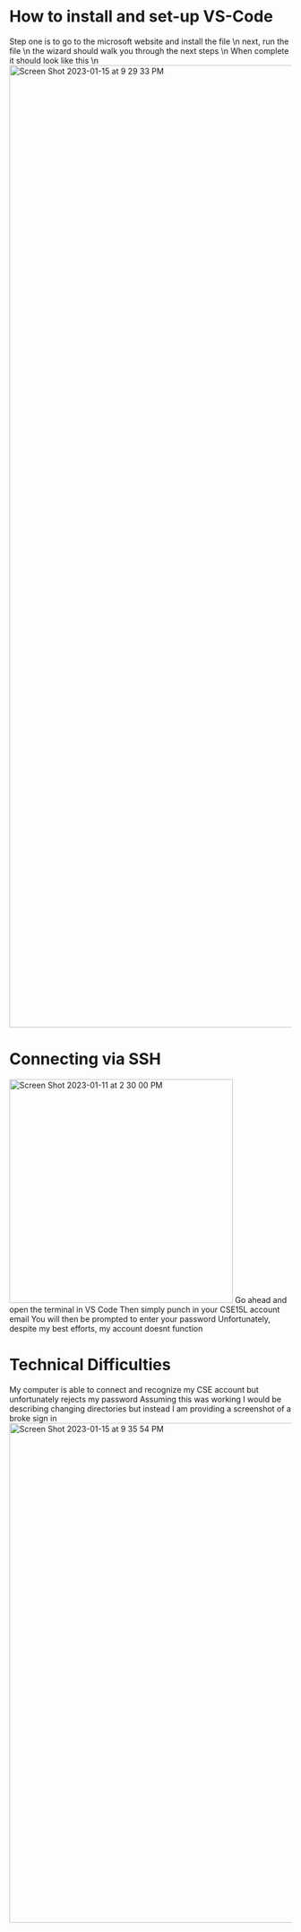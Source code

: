 # How to install and set-up VS-Code
Step one is to go to the microsoft website and install the file \n
next, run the file \n
the wizard should walk you through the next steps \n
When complete it should look like this \n
<img width="1716" alt="Screen Shot 2023-01-15 at 9 29 33 PM" src="https://user-images.githubusercontent.com/61475580/212605155-925570cb-58d7-42cb-a12a-e0e55aa17f97.png">


# Connecting via SSH
<img width="399" alt="Screen Shot 2023-01-11 at 2 30 00 PM" src="https://user-images.githubusercontent.com/61475580/212604259-795e85f7-e2ff-4530-9f13-bd14d3fb7011.png">
Go ahead and open the terminal in VS Code
Then simply punch in your CSE15L account email
You will then be prompted to enter your password
Unfortunately, despite my best efforts, my account doesnt function

# Technical Difficulties
My computer is able to connect and recognize my CSE account but unfortunately rejects my password
Assuming this was working I would be describing changing directories but instead I am providing a screenshot of a broke sign in
<img width="891" alt="Screen Shot 2023-01-15 at 9 35 54 PM" src="https://user-images.githubusercontent.com/61475580/212605749-c75401e0-cc48-4225-8b5d-156e7eb98a19.png">

